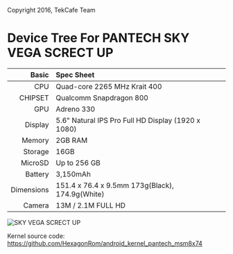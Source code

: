 Copyright 2016, TekCafe Team

Device Tree For PANTECH SKY VEGA SCRECT UP
=======================================

Basic   | Spec Sheet
-------:|:-------------------------
CPU     | Quad-core 2265 MHz Krait 400
CHIPSET | Qualcomm Snapdragon 800
GPU     | Adreno 330
Display | 5.6" Natural IPS Pro Full HD Display (1920 x 1080)
Memory  | 2GB RAM
Storage | 16GB
MicroSD | Up to 256 GB
Battery | 3,150mAh
Dimensions | 151.4 x 76.4 x 9.5mm 173g(Black), 174.9g(White)
Camera  | 13M / 2.1M FULL HD


![SKY VEGA SCRECT UP](https://www.pantech.co.kr/cmm/fms/getImage.do?atchFileId=FILE_000000000007125&fileSn=0 "SKY VEGA SCRECT UP")

Kernel source code: https://github.com/HexagonRom/android_kernel_pantech_msm8x74
